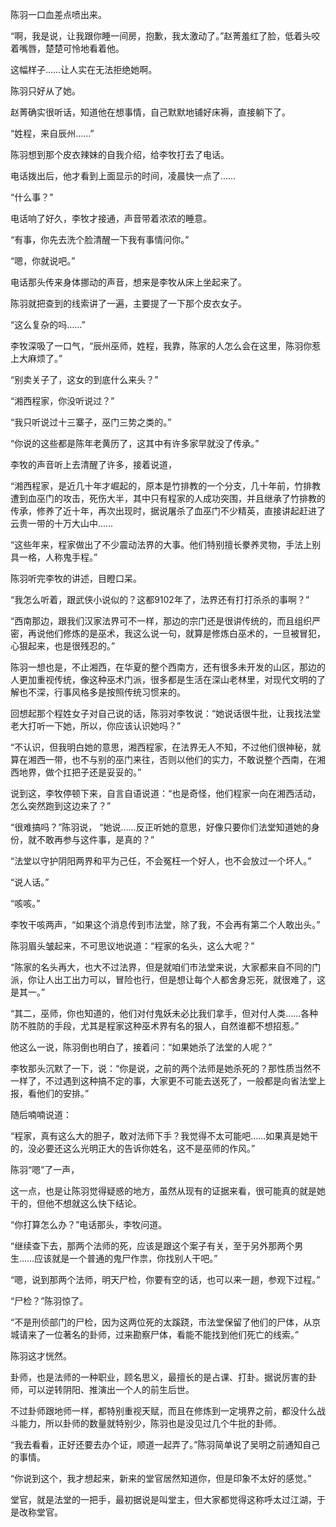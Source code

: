 陈羽一口血差点喷出来。

“啊，我是说，让我跟你睡一间房，抱歉，我太激动了。”赵菁羞红了脸，低着头咬着嘴唇，楚楚可怜地看着他。

这幅样子……让人实在无法拒绝她啊。

陈羽只好从了她。

赵菁确实很听话，知道他在想事情，自己默默地铺好床褥，直接躺下了。

“姓程，来自辰州……”

陈羽想到那个皮衣辣妹的自我介绍，给李牧打去了电话。

电话拨出后，他才看到上面显示的时间，凌晨快一点了……

“什么事？”

电话响了好久，李牧才接通，声音带着浓浓的睡意。

“有事，你先去洗个脸清醒一下我有事情问你。”

“嗯，你就说吧。”

电话那头传来身体挪动的声音，想来是李牧从床上坐起来了。

陈羽就把查到的线索讲了一遍，主要提了一下那个皮衣女子。

“这么复杂的吗……”

李牧深吸了一口气，“辰州巫师，姓程，我靠，陈家的人怎么会在这里，陈羽你惹上大麻烦了。”

“别卖关子了，这女的到底什么来头？”

“湘西程家，你没听说过？”

“我只听说过十三寨子，巫门三势之类的。”

“你说的这些都是陈年老黄历了，这其中有许多家早就没了传承。”

李牧的声音听上去清醒了许多，接着说道，

“湘西程家，是近几十年才崛起的，原本是竹排教的一个分支，几十年前，竹排教遭到血巫门的攻击，死伤大半，其中只有程家的人成功突围，并且继承了竹排教的传承，修养了近十年，再次出现时，据说屠杀了血巫门不少精英，直接讲起赶进了云贵一带的十万大山中……

“这些年来，程家做出了不少震动法界的大事。他们特别擅长豢养灵物，手法上别具一格，人称鬼手程。”

陈羽听完李牧的讲述，目瞪口呆。

“我怎么听着，跟武侠小说似的？这都9102年了，法界还有打打杀杀的事啊？”

“西南那边，跟我们汉家法界可不一样，那边的宗门还是很讲传统的，而且组织严密，再说他们修炼的是巫术，我这么说一句，就算是修炼白巫术的，一旦被冒犯，心狠起来，也是很残忍的。”

陈羽一想也是，不止湘西，在华夏的整个西南方，还有很多未开发的山区，那边的人更加重视传统，像这种巫术门派，很多都是生活在深山老林里，对现代文明的了解也不深，行事风格多是按照传统习惯来的。

回想起那个程姓女子对自己说的话，陈羽对李牧说：“她说话很牛批，让我找法堂老大打听一下她，所以，你应该认识她吗？”

“不认识，但我明白她的意思，湘西程家，在法界无人不知，不过他们很神秘，就算在湘西一带，也不与别的巫门来往，否则以他们的实力，不敢说整个西南，在湘西地界，做个扛把子还是妥妥的。”

说到这，李牧停顿下来，自言自语说道：“也是奇怪，他们程家一向在湘西活动，怎么突然跑到这边来了？”

“很难搞吗？”陈羽说， “她说……反正听她的意思，好像只要你们法堂知道她的身份，就不敢再参与这件事，是真的？”

“法堂以守护阴阳两界和平为己任，不会冤枉一个好人，也不会放过一个坏人。”

“说人话。”

“咳咳。”

李牧干咳两声，“如果这个消息传到市法堂，除了我，不会再有第二个人敢出头。”

陈羽眉头皱起来，不可思议地说道：“程家的名头，这么大呢？”

“陈家的名头再大，也大不过法界，但是就咱们市法堂来说，大家都来自不同的门派，你让人出工出力可以，冒险也行，但是想让每个人都舍身忘死，就很难了，这是其一。”

“其二，巫师，你也知道的，他们对付鬼妖未必比我们拿手，但对付人类……各种防不胜防的手段，尤其是程家这种巫术界有名的狠人，自然谁都不想招惹。”

他这么一说，陈羽倒也明白了，接着问：“如果她杀了法堂的人呢？”

李牧那头沉默了一下，说：“你是说，之前的两个法师是她杀死的？那性质当然不一样了，不过遇到这种搞不定的事，大家更不可能去送死了，一般都是向省法堂上报，看他们的安排。”

随后喃喃说道：

“程家，真有这么大的胆子，敢对法师下手？我觉得不太可能吧……如果真是她干的，没必要还这么光明正大的告诉你姓名，这不是巫师的作风。”

陈羽“嗯”了一声，

这一点，也是让陈羽觉得疑惑的地方，虽然从现有的证据来看，很可能真的就是她干的，但他不想就这么快下结论。

“你打算怎么办？”电话那头，李牧问道。

“继续查下去，那两个法师的死，应该是跟这个案子有关，至于另外那两个男生……应该就是一个普通的鬼尸作祟，你找别人干吧。”

“嗯，说到那两个法师，明天尸检，你要有空的话，也可以来一趟，参观下过程。”

“尸检？”陈羽惊了。

“不是刑侦部门的尸检，因为这两位死的太蹊跷，市法堂保留了他们的尸体，从京城请来了一位著名的卦师，过来勘察尸体，看能不能找到他们死亡的线索。”

陈羽这才恍然。

卦师，也是法师的一种职业，顾名思义，最擅长的是占课、打卦。据说厉害的卦师，可以逆转阴阳、推演出一个人的前生后世。

不过卦师跟地师一样，都特别重视天赋，而且在修炼到一定境界之前，都没什么战斗能力，所以卦师的数量就特别少，陈羽也是没见过几个牛批的卦师。

“我去看看，正好还要去办个证，顺道一起弄了。”陈羽简单说了吴明之前通知自己的事情。

“你说到这个，我才想起来，新来的堂官居然知道你，但是印象不太好的感觉。”

堂官，就是法堂的一把手，最初据说是叫堂主，但大家都觉得这称呼太过江湖，于是改称堂官。
